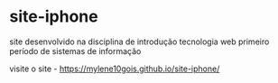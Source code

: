 # site-iphone
site desenvolvido na disciplina de introdução tecnologia web primeiro período de sistemas de informação


visite o site - https://mylene10gois.github.io/site-iphone/
